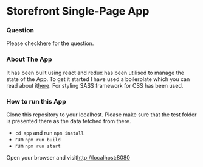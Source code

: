 # Storefront Single-Page App

### Question
Please check[here](test/App.md) for the question.


### About The App
It has been built using react and redux has been utilised to manage the state of the App. To get it started I have used a boilerplate which you can read about it[here](app/README.md).
For styling SASS framework for CSS has been used.
 

### How to run this App
Clone this repository to your localhost. Please make sure that the test folder is presented there as the data fetched from there.
 * `cd app` and run `npm install`
 * run `npm run build`
 * run `npm run start`

Open your browser and visit[http://localhost:8080](http://localhost:8080)
